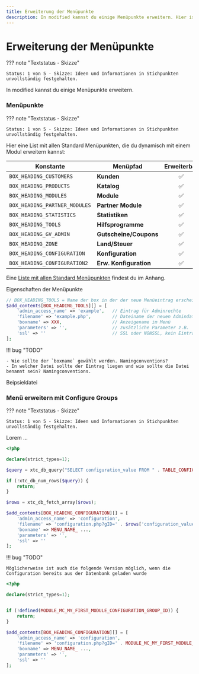 ```yaml
---
title: Erweiterung der Menüpunkte
description: In modified kannst du einige Menüpunkte erweitern. Hier ist eine Liste mit allen Standard Menüpunkten, die du dynamisch mit einem Modul erweitern kannst.
---
```


# Erweiterung der Menüpunkte

??? note "Textstatus - Skizze"

    Status: 1 von 5 - Skizze: Ideen und Informationen in Stichpunkten unvollständig festgehalten.

In modified kannst du einige Menüpunkte erweitern.

### Menüpunkte

??? note "Textstatus - Skizze"

    Status: 1 von 5 - Skizze: Ideen und Informationen in Stichpunkten unvollständig festgehalten.

Hier eine List mit allen Standard Menüpunkten, die du dynamisch mit einem Modul erweitern kannst:

| Konstante                     | Menüpfad               | Erweiterbar |
| ----------------------------- | ---------------------- | :---------: |
| `BOX_HEADING_CUSTOMERS`       | **Kunden**             |     ✅      |
| `BOX_HEADING_PRODUCTS`        | **Katalog**            |     ✅      |
| `BOX_HEADING_MODULES`         | **Module**             |     ✅      |
| `BOX_HEADING_PARTNER_MODULES` | **Partner Module**     |     ✅      |
| `BOX_HEADING_STATISTICS`      | **Statistiken**        |     ✅      |
| `BOX_HEADING_TOOLS`           | **Hilfsprogramme**     |     ✅      |
| `BOX_HEADING_GV_ADMIN`        | **Gutscheine/Coupons** |     ✅      |
| `BOX_HEADING_ZONE`            | **Land/Steuer**        |     ✅      |
| `BOX_HEADING_CONFIGURATION`   | **Konfiguration**      |     ✅      |
| `BOX_HEADING_CONFIGURATION2`  | **Erw. Konfiguration** |     ✅      |

Eine [Liste mit allen Standard Menüpunkten](modified-menu.md) findest du im Anhang.

Eigenschaften der Menüpunkte

```php
// BOX_HEADING_TOOLS = Name der box in der der neue Menüeintrag erscheinen soll
$add_contents[BOX_HEADING_TOOLS][] = [
    'admin_access_name' => 'example',   // Eintrag für Adminrechte
    'filename' => 'example.php',        // Dateiname der neuen Admindatei
    'boxname' => XXX,                   // Anzeigename im Menü
    'parameters' => '',                 // zusätzliche Parameter z.B. 'set=export'
    'ssl' => ''                         // SSL oder NONSSL, kein Eintrag = NONSSL
];
```

!!! bug "TODO"

    - Wie sollte der `boxname` gewählt werden. Namingconventions?
    - In welcher Datei sollte der Eintrag liegen und wie sollte die Datei benannt sein? Namingconventions.

Beipsieldatei

### Menü erweitern mit Configure Groups

??? note "Textstatus - Skizze"

    Status: 1 von 5 - Skizze: Ideen und Informationen in Stichpunkten unvollständig festgehalten.

Lorem ...

```php
<?php

declare(strict_types=1);

$query = xtc_db_query("SELECT configuration_value FROM " . TABLE_CONFIGURATION . " WHERE configuration_key = 'MODULE_MC_MY_FIRST_MODULE_CONFIGURATION_GROUP_ID'");

if (!xtc_db_num_rows($query)) {
    return;
}

$rows = xtc_db_fetch_array($rows);

$add_contents[BOX_HEADING_CONFIGURATION][] = [
    'admin_access_name' => 'configuration',
    'filename' => 'configuration.php?gID=' . $rows['configuration_value'],
    'boxname' => MENU_NAME_ ...,
    'parameters' => '',
    'ssl' => ''
];

```

!!! bug "TODO"

    Möglicherweise ist auch die folgende Version möglich, wenn die Configuration bereits aus der Datenbank geladen wurde


```php
<?php

declare(strict_types=1);


if (!defined(MODULE_MC_MY_FIRST_MODULE_CONFIGURATION_GROUP_ID)) {
    return;
}

$add_contents[BOX_HEADING_CONFIGURATION][] = [
    'admin_access_name' => 'configuration',
    'filename' => 'configuration.php?gID=' . MODULE_MC_MY_FIRST_MODULE_CONFIGURATION_GROUP_ID,
    'boxname' => MENU_NAME_ ...,
    'parameters' => '',
    'ssl' => ''
];

```